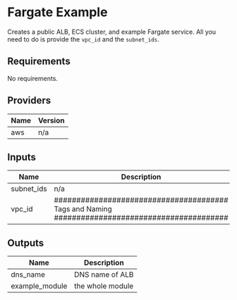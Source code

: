 # Fargate Example
Creates a public ALB, ECS cluster, and example Fargate service. All you need to do is provide the `vpc_id` and the `subnet_ids`.

<!-- BEGINNING OF PRE-COMMIT-TERRAFORM DOCS HOOK -->
## Requirements

No requirements.

## Providers

| Name | Version |
|------|---------|
| aws | n/a |

## Inputs

| Name | Description | Type | Default | Required |
|------|-------------|------|---------|:--------:|
| subnet\_ids | n/a | `any` | n/a | yes |
| vpc\_id | ####################################### Tags and Naming ####################################### | `any` | n/a | yes |

## Outputs

| Name | Description |
|------|-------------|
| dns\_name | DNS name of ALB |
| example\_module | the whole module |

<!-- END OF PRE-COMMIT-TERRAFORM DOCS HOOK -->
